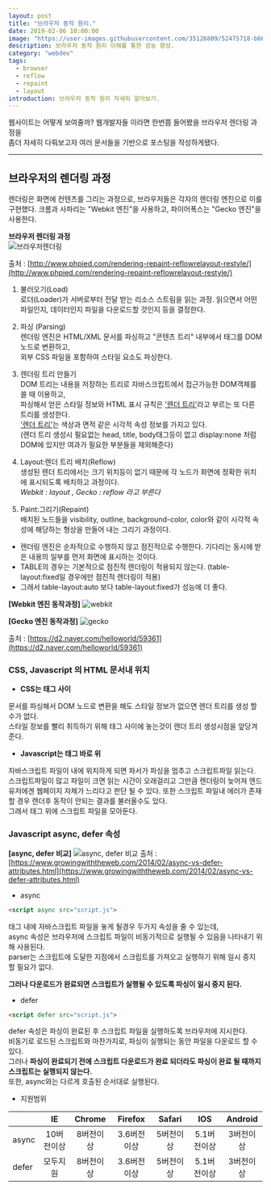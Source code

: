 ```yaml
---
layout: post
title: "브라우저 동작 원리."
date: 2019-02-06 10:00:00
image: "https://user-images.githubusercontent.com/35126809/52475718-b66fea80-2bdf-11e9-8be2-4880c7376414.png"
description: 브라우저 동작 원리 이해를 통한 성능 향상.
category: "webdev"
tags:
  - browser
  - reflow
  - repaint
  - layout
introduction: 브라우저 동작 원리 자세히 알아보기.
---
```


웹사이트는 어떻게 보여줄까?
웹개발자들 이라면 한번쯤 들어봤을 브라우저 렌더링 과정을<br />
좀더 자세히 다뤄보고자 여러 문서들을 기반으로 포스팅을 작성하게됐다.

---

## 브라우저의 렌더링 과정

렌더링은 화면에 컨텐츠를 그리는 과정으로, 브라우저들은 각자의 렌더링 엔진으로 이를 구현했다.
크롬과 사파리는 "Webkit 엔진"을 사용하고, 파이어폭스는 "Gecko 엔진"을 사용한다.

**브라우저 렌더링 과정**<br />
![브라우저렌더링](http://www.phpied.com/files/reflow/render.png)

출처 : [http://www.phpied.com/rendering-repaint-reflowrelayout-restyle/](http://www.phpied.com/rendering-repaint-reflowrelayout-restyle/)

1. 불러오기(Load)<br />
   로더(Loader)가 서버로부터 전달 받는 리소스 스트림을 읽는 과정.
   읽으면서 어떤 파일인지, 데이터인지 파일을 다운로드할 것인지 등을 결정한다.

2. 파싱 (Parsing)<br />
   렌더링 엔진은 HTML/XML 문서를 파싱하고 "콘텐츠 트리" 내부에서 태그를 DOM 노드로 변환하고,<br />
   외부 CSS 파일을 포함하여 스타일 요소도 파싱한다.

3. 렌더링 트리 만들기<br />
   DOM 트리는 내용을 저장하는 트리로 자바스크립트에서 접근가능한 DOM객체를 쓸 때 이용하고,<br />
   파싱해서 얻은 스타일 정보와 HTML 표시 규칙은 ['렌더 트리'](https://www.html5rocks.com/en/tutorials/internals/howbrowserswork/)라고 부르는 또 다른 트리를 생성한다.<br />
   ['렌더 트리'](https://www.html5rocks.com/en/tutorials/internals/howbrowserswork/)는 색상과 면적 같은 시각적 속성 정보를 가지고 있다.<br />
   (렌더 트리 생성시 필요없는 head, title, body태그등이 없고 display:none 처럼 DOM에 있지만 여과가 필요한 부분들을 제외해준다)

4. Layout:렌더 트리 배치(Reflow)<br />
   생성된 렌더 트리에서는 크기 위치등이 없기 때문에 각 노드가 화면에 정확한 위치에 표시되도록 배치하고 과정이다.<br />
   _Webkit : layout , Gecko : reflow 라고 부른다_

5. Paint:그리기(Repaint)<br />
   배치된 노드들을 visibility, outline, background-color, color와 같이 시각적 속성에 해당하는 형상을 만들어 내는 그리기 과정이다.

- 렌더링 엔진은 순차적으로 수행하지 않고 점진적으로 수행한다. 기다리는 동시에 받은 내용의 일부를 먼저 화면에 표시하는 것이다.<br />
- TABLE의 경우는 기본적으로 점진적 렌더링이 적용되지 않는다. (table-layout:fixed일 경우에만 점진적 렌더링이 적용)<br />
- 그래서 table-layout:auto 보다 table-layout:fixed가 성능에 더 좋다.

**[Webkit 엔진 동작과정]**
![webkit](https://d2.naver.com/content/images/2015/06/helloworld-59361-3.png)

**[Gecko 엔진 동작과정]**
![gecko](https://d2.naver.com/content/images/2015/06/helloworld-59361-4.png)

출처 : [https://d2.naver.com/helloworld/59361](https://d2.naver.com/helloworld/59361)

### CSS, Javascript 의 HTML 문서내 위치

- **CSS는 <head></head>태그 사이**

문서를 파싱해서 DOM 노드로 변환을 해도 스타일 정보가 없으면 렌더 트리를 생성 할 수가 없다.<br />
스타일 정보를 빨리 취득하기 위해 <head></head>태그 사이에 놓는것이 렌더 트리 생성시점을 앞당겨 준다.

- **Javascript는 </body>태그 바로 위**

자바스크립트 파일이 <head>내에 위치하게 되면 파서가 파싱을 멈추고 스크립트파일 읽는다.<br />
스크립트파일이 많고 파일이 크면 읽는 시간이 오래걸리고 그만큼 렌더링이 늦어져 엔드 유저에겐 웹페이지 자체가 느리다고 판단 될 수 있다.
또한 스크립트 파일내 에러가 존재할 경우 렌더후 동작이 안되는 결과를 불러올수도 있다.<br />
그래서 </body> 태그 위에 스크립트 파일을 모아둔다.

### Javascript async, defer 속성

**[async, defer 비교]**
![async, defer 비교](https://user-images.githubusercontent.com/35126809/52480792-0b1b6180-2bf0-11e9-88b6-5079c86ab3e3.png)
출처 : [https://www.growingwiththeweb.com/2014/02/async-vs-defer-attributes.html](https://www.growingwiththeweb.com/2014/02/async-vs-defer-attributes.html)

- async

```html
<script async src="script.js">
```

태그 <head>내에 자바스크립트 파일을 놓게 될경우 두가지 속성을 줄 수 있는데,<br />
async 속성은 브라우저에 스크립트 파일이 비동기적으로 실행될 수 있음을 나타내기 위해 사용된다.<br />
parser는 스크립트에 도달한 지점에서 스크립트를 가져오고 실행하기 위해 일시 중지 할 필요가 없다. <br />

**그러나 다운로드가 완료되면 스크립트가 실행될 수 있도록 파싱이 일시 중지 된다.**

- defer

```html
<script defer src="script.js">
```

defer 속성은 파싱이 완료된 후 스크립트 파일을 실행하도록 브라우저에 지시한다.<br />
비동기로 로드된 스크립트와 마찬가지로, 파싱이 실행되는 동안 파일을 다운로드 할 수 있다. <br />
그러나 **파싱이 완료되기 전에 스크립트 다운로드가 완료 되더라도 파싱이 완료 될 때까지 스크립트는 실행되지 않는다.**<br />
또한, async와는 다르게 호출된 순서대로 실행된다.

- 지원범위

|       |     IE     |  Chrome   |   Firefox   |  Safari   |     IOS     |  Android  |
| ----- | :--------: | :-------: | :---------: | :-------: | :---------: | :-------: |
| async | 10버전이상 | 8버전이상 | 3.6버전이상 | 5버전이상 | 5.1버전이상 | 3버전이상 |
| defer |  모두지원  | 8버전이상 | 3.6버전이상 | 5버전이상 | 5.1버전이상 | 3버전이상 |
